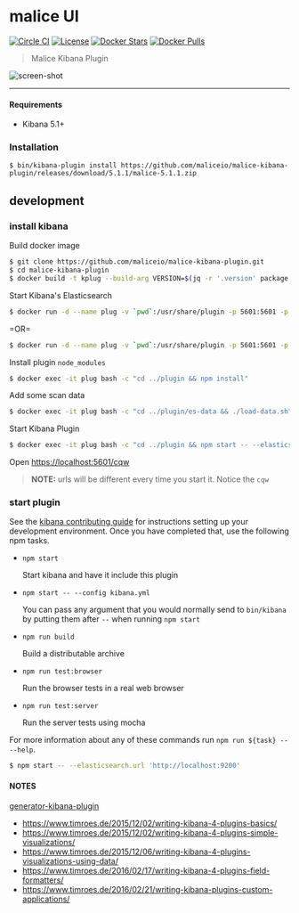 malice UI
=========

[![Circle CI](https://circleci.com/gh/maliceio/malice-kibana-plugin.png?style=shield)](https://circleci.com/gh/maliceio/malice-kibana-plugin) [![License](https://img.shields.io/badge/licence-Apache%202.0-blue.svg)](http://www.apache.org/licenses/LICENSE-2.0) [![Docker Stars](https://img.shields.io/docker/stars/malice/kibana-plugin.svg)](https://hub.docker.com/r/malice/kibana-plugin/) [![Docker Pulls](https://img.shields.io/docker/pulls/malice/kibana-plugin.svg)](https://hub.docker.com/r/malice/kibana-plugin/)

> Malice Kibana Plugin

![screen-shot](https://raw.githubusercontent.com/maliceio/malice-kibana-plugin/master/screen-shot.png)

---

#### Requirements

-	Kibana 5.1+

### Installation

```
$ bin/kibana-plugin install https://github.com/maliceio/malice-kibana-plugin/releases/download/5.1.1/malice-5.1.1.zip
```

development
-----------

### install kibana

Build docker image

```bash
$ git clone https://github.com/maliceio/malice-kibana-plugin.git
$ cd malice-kibana-plugin
$ docker build -t kplug --build-arg VERSION=$(jq -r '.version' package.json) .
```

Start Kibana's Elasticsearch

```bash
$ docker run -d --name plug -v `pwd`:/usr/share/plugin -p 5601:5601 -p 443:443 kplug
```

=OR=

```bash
$ docker run -d --name plug -v `pwd`:/usr/share/plugin -p 5601:5601 -p 443:443 malice/kibana-plugin
```

Install plugin `node_modules`

```bash
$ docker exec -it plug bash -c "cd ../plugin && npm install"
```

Add some scan data

```bash
$ docker exec -it plug bash -c "cd ../plugin/es-data && ./load-data.sh"
```

Start Kibana Plugin

```bash
$ docker exec -it plug bash -c "cd ../plugin && npm start -- --elasticsearch.url 'http://localhost:9200'"
```

Open [https://localhost:5601/cqw](https://localhost:5601/cqw)

> **NOTE:** urls will be different every time you start it. Notice the `cqw`

### start plugin

See the [kibana contributing guide](https://github.com/elastic/kibana/blob/master/CONTRIBUTING.md) for instructions setting up your development environment. Once you have completed that, use the following npm tasks.

-	`npm start`

	Start kibana and have it include this plugin

-	`npm start -- --config kibana.yml`

	You can pass any argument that you would normally send to `bin/kibana` by putting them after `--` when running `npm start`

-	`npm run build`

	Build a distributable archive

-	`npm run test:browser`

	Run the browser tests in a real web browser

-	`npm run test:server`

	Run the server tests using mocha

For more information about any of these commands run `npm run ${task} -- --help`.

```bash
$ npm start -- --elasticsearch.url 'http://localhost:9200'
```

#### NOTES

[generator-kibana-plugin](https://github.com/elastic/generator-kibana-plugin)

-	https://www.timroes.de/2015/12/02/writing-kibana-4-plugins-basics/
-	https://www.timroes.de/2015/12/02/writing-kibana-4-plugins-simple-visualizations/
-	https://www.timroes.de/2015/12/06/writing-kibana-4-plugins-visualizations-using-data/
-	https://www.timroes.de/2016/02/17/writing-kibana-4-plugins-field-formatters/
-	https://www.timroes.de/2016/02/21/writing-kibana-plugins-custom-applications/
